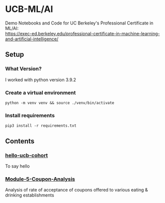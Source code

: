# UCB-ML/AI
Demo Notebooks and Code for UC Berkeley's Professional Certificate in ML/AI:  
https://exec-ed.berkeley.edu/professional-certificate-in-machine-learning-and-artificial-intelligence/

## Setup
### What Version?
I worked with python version 3.9.2

### Create a virtual environment  
```console
python -m venv venv && source ./venv/bin/activate
```

### Install requirements  
```console
pip3 install -r requirements.txt
```

## Contents
### [hello-ucb-cohort](hello-ucb-cohort)
To say hello

### [Module-5-Coupon-Analysis](Module-5-Coupon-Analysis)
Analysis of rate of acceptance of coupons offered to various eating & drinking establishments
